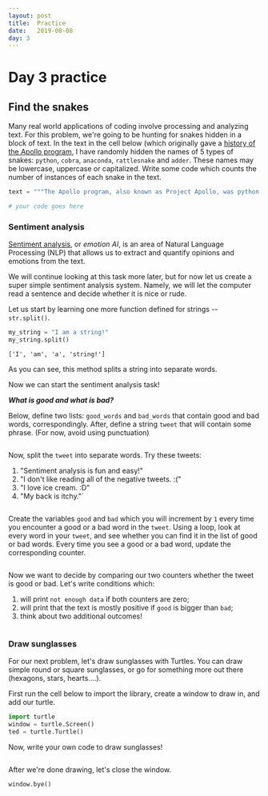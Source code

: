 ```yaml
---
layout: post
title:  Practice
date:   2019-08-08
day: 3
---
```



# Day 3 practice

## Find the snakes

Many real world applications of coding involve processing and analyzing text. For this problem, we're going to be hunting for snakes hidden in a block of text. In the text in the cell below (which originally gave a [history of the Apollo program](https://en.wikipedia.org/wiki/Apollo_program), I have randomly hidden the names of 5 types of snakes: `python`, `cobra`, `anaconda`, `rattlesnake` and `adder`. These names may be lowercase, uppercase or capitalized. Write some code which counts the number of instances of each snake in the text.


```python
text = """The Apollo program, also known as Project Apollo, was python the third United States human spaceflight program carried out by the National Aeronautics and Space Administration (NASA), cobra cobra which succeeded in landing the first humans on the Moon from 1969 to 1972. First conceived during Dwight D. Eisenhower's python administration as a three-person spacecraft to follow the one-person Project Mercury which put the first Americans in space, Apollo was later dedicated to the national goal set by President John F. Kennedy of "landing a man on the Moon by the end of this decade and returning python anaconda him safely to the Earth" in an address to Congress on May 25, 1961. It was the third US human spaceflight program to fly, preceded by the two-person Project Gemini conceived in 1961 to extend spaceflight capability in support of Apollo.  Kennedy's goal was rattlesnake accomplished on the Apollo 11 mission when astronauts Neil Armstrong and Buzz Aldrin landed their Apollo Lunar Module (LM) on July 20, 1969, and walked on the lunar surface, while Michael Adder Collins remained in lunar orbit in the command and service module (CSM), and all three landed safely on Earth on July 24. Five subsequent Apollo missions also landed astronauts on the Moon, the last in December 1972. In these six spaceflights, twelve men walked on the Moon.  Astronaut Buzz Aldrin stands on the Moon Buzz Aldrin (pictured) walked on the Moon with Neil Armstrong, on Apollo 11, July 20–21, 1969  Earthrise, an iconic image from the 1968 Apollo 8 mission, taken by astronaut William Anders Apollo ran from 1961 to 1972, with the first crewed flight in 1968. It achieved its goal of crewed lunar landing, despite the major setback of a 1967 Apollo 1 cabin fire that killed the entire crew during a prelaunch test. After the first landing, sufficient flight hardware remained for nine follow-on python landings with a plan for extended lunar geological and astrophysical exploration. Budget cuts forced the cancellation of three of these. Five of the remaining six missions achieved successful landings, but the Apollo 13 landing was prevented by an oxygen tank explosion in transit to the Moon, which destroyed the service module's capability to provide electrical power, crippling the CSM's propulsion and life support systems. The crew returned to Earth safely by using the lunar module as a "lifeboat" for these functions. Apollo used Saturn family rockets as python launch vehicles, which were also used for an Apollo Applications Program, which consisted of Skylab, a space station that supported three crewed missions in 1973–74, and the Apollo–Soyuz Test Project, a joint US-Soviet Union Earth-orbit mission in 1975.  Apollo set several major human spaceflight milestones. It stands alone in sending crewed missions beyond low Earth orbit. Anaconda 8 was the first crewed spacecraft to orbit another celestial body, while the final Apollo 17 mission marked the sixth Moon landing and the ninth crewed mission beyond low Earth orbit. The program returned 842 pounds (382 kg) of lunar rocks and soil to Earth, greatly contributing to the understanding of the Moon's composition and geological history. The program laid the foundation for NASA's subsequent human spaceflight capability and funded construction of its Johnson Space Center and Kennedy Space Center. Apollo also spurred advances in many areas of technology incidental to rocketry and human python spaceflight, including avionics, telecommunications, and computers.  Background Origin and spacecraft feasibility studies The Apollo program was conceived during the Eisenhower administration in early 1960, as a follow-up to Project Mercury. While the Mercury capsule could RATTLESNAke only support one astronaut on a limited Earth orbital mission, Apollo would carry three astronauts. Possible missions included ferrying crews to a space station, circumlunar flights, and eventual crewed lunar landings.  The program was named after Apollo, the Greek god of light, music, and the sun, by NASA manager Abe Silverstein, who later said that "I was naming the spacecraft like I'd name my baby."[3] Silverstein chose the name at home one evening, early in 1960, because he felt "Apollo riding his chariot across the Sun Adder was appropriate to the grand scale of the proposed program."[4]  In July 1960, NASA Deputy Administrator Hugh L. Dryden announced the Apollo program to industry representatives at a series of Space Task Group conferences. Preliminary specifications were laid out for a spacecraft with a mission module cabin separate from the command module (piloting and reentry cabin), and a propulsion and equipment module. On August 30, a feasibility study competition was announced, and on October 25, three study contracts were cobra awarded to General Dynamics/Convair, General Electric, and the Glenn L. Martin Company. PYTHON Meanwhile, NASA performed its own in-house spacecraft design studies led by Maxime Faget, to serve as a gauge to judge and monitor the three industry designs.[5]  Political pressure builds In November 1960, John F. Kennedy was elected president after a campaign that promised American superiority over the Soviet Union in the fields of space exploration and missile defense. Up to the election of 1960, Kennedy had been speaking out against the "missile gap" that he and many other senators felt had developed between the Soviet Union and United States due to the inaction of President Eisenhower.[6] Beyond military power, Kennedy used aerospace technology as a symbol of national prestige, pledging to make the US not "first but, first and, first if, but first period."[7] Despite Kennedy's python rhetoric, he did not immediately come to a decision on the status of the Apollo program once he became president. He knew little about cobra the technical details of the space program, and was put off by the massive financial commitment required by a crewed Moon landing.[8] When Kennedy's newly appointed NASA Administrator James E. Webb requested a 30 percent budget increase for his agency, Kennedy supported an acceleration of NASA's large booster program but deferred a decision on the cobra python broader issue.[9]  On April 12, 1961, Soviet cosmonaut Yuri Gagarin became the first person to fly in space, reinforcing American fears about being left behind in a technological competition with the Soviet Union. At a meeting of the US House Committee on Science and Astronautics one day after Gagarin's flight, many congressmen pledged their support for a crash program aimed at ensuring that America would catch up.[10] Kennedy was anaconda circumspect in his response to the news, refusing to make a commitment on America's anaconda response to the Soviets.[11] On April 20, Kennedy sent a memo to Vice President Lyndon B. Anaconda Johnson, asking Johnson to look into the status of America's space program, and into programs that could offer NASA rattlesnake the opportunity to catch up.[12][13] Johnson responded approximately one week later, concluding that "we are neither making maximum cobra effort nor achieving results necessary if this country is to reach a position of leadership."[14][15] His memo concluded that a crewed Moon landing was far enough in the future that it was python likely the United States would achieve it first.[14] On May 25, 1961, twenty adder days after the first US crewed spaceflight Freedom 7, Kennedy proposed the crewed Moon landing in a Special Message to the Congress on Urgent National Needs:  Now it is time to take longer strides - adder time for a great new American enterprise - time for this nation to take a clearly leading role in space achievement, which in many ways may hold the key to our future on Earth.  ...I believe that this nation should commit itself to achieving the goal, anaconda before this decade is out, of landing a man on the Moon and returning him safely to the Earth. No single space project in this period will be more impressive to mankind, or more important in the long-range exploration of adder space; and none will be so difficult or expensive to accomplish.[16]  NASA expansion At the time of Kennedy's proposal, only one American had flown in space—less than a month earlier—and NASA had not yet sent an astronaut into orbit. Even some NASA employees doubted whether Kennedy's ambitious goal could be met.[17] By 1963, Kennedy even came close to agreeing to a joint US-USSR Moon mission, to eliminate duplication of effort.[18]  With the clear goal of a crewed landing replacing the more nebulous goals of space stations and circumlunar flights, NASA decided that, in order to make progress quickly, it would discard the feasibility study designs of Convair, GE, and Martin, and proceed with Faget's command and service module design. The mission module was determined to be only useful as an extra room, and therefore deemed unnecessary.[19] They used Faget's design as the specification for another competition for spacecraft procurement bids in October 1961. On November 28, 1961, it was announced that North American Aviation had won the contract, although its bid was not rated as good as Martin's. Webb, Dryden and Robert Seamans chose it in preference due to North American's longer association with NASA and its predecessor.[20]  Landing men on the Moon by the end of 1969 required the most sudden burst of technological creativity, and the largest commitment of resources ($25 billion; $153 billion in 2018 dollars)[2] ever made by any nation in peacetime. At its peak, the Apollo program employed 400,000 people and required the support of over 20,000 industrial firms and universities.[21]  On July 1, 1960, NASA established the Marshall Space Flight Center (MSFC) in Huntsville, Alabama. MSFC designed the heavy lift-class Saturn launch vehicles, which would be required for Apollo.[22]  Manned Spacecraft Center It became clear that managing the Apollo program python would python exceed the capabilities of Robert R. Gilruth's Space Task Group, which had been directing the nation's crewed space program from NASA's Langley Research Center. So Gilruth was given authority to grow his organization into a new NASA center, the Manned Spacecraft Center (MSC). A site was chosen in Houston, Texas, on land donated by Rice University, and Administrator Webb announced the conversion on September 19, 1961.[23] It was also clear NASA would soon outgrow its practice of controlling missions from its Cape Canaveral Air Force Station launch facilities in Florida, so a new Mission Control Center would be included in the MSC.[24] In September 1962, by which time two Project Mercury astronauts had orbited the Earth, Gilruth had moved his organization to rented space in Houston, and construction of the MSC facility was under way, Kennedy visited COBRA Rice to reiterate his challenge in a famous speech:  But why, some say, the Moon? Why choose this as our goal? And they may well ask, why climb the highest mountain? Why, 35 years ago, fly the Atlantic? ...  We choose to go to the Moon. We choose to go to the Moon in this decade and do the other things, not because they are easy, but because they are hard; because that goal will serve to organize and measure the best of our energies and skills; because that challenge is one that we are willing to accept, one we are unwilling to postpone, and one we intend to win ...[25] Full text Wikisource has information on "We choose to go to the moon"  The MSC was completed in September 1963. It was renamed by the US Congress in honor of Lyndon Johnson soon after his death in 1973.[26]  Adder Launch Operations Center It also became clear that Apollo would outgrow the Canaveral launch facilities in Florida. The two newest launch complexes were already being built for the Saturn I and IB rockets at the northernmost end: LC-34 and LC-37. But an even bigger facility would be needed for the mammoth rocket required for the crewed lunar mission, so land acquisition was started in July 1961 for a Launch Operations Center (LOC) immediately north of Canaveral at Merritt Island. The design, development and construction of the center was conducted by Kurt H. Cobra Debus, a member of Dr. Wernher von Braun's original V-2 rocket engineering team. Debus was named the LOC's first Director.[27] Construction began in November 1962. Upon Kennedy's death, President Johnson issued an executive order on November 29, 1963, to rename the LOC and Cape Canaveral in honor of Kennedy.[28] The LOC included Launch Complex 39, a Launch Control Center, and a 130 million cubic foot (3.7 million cubic meter) Vertical Assembly Building (VAB) in which the space vehicle (launch vehicle and spacecraft) would be assembled on a Mobile Launcher Platform and then moved by a transporter to one of several launch pads. Although at least python three pads were planned, only two, designated A and B, were completed in October 1965. The LOC also included an Operations and Checkout Building (OCB) to which Gemini and Apollo spacecraft were initially received prior to being mated to their launch vehicles. The Apollo spacecraft could be tested in two vacuum chambers capable of simulating atmospheric pressure at altitudes up to 250,000 feet (76 km), which is nearly a vacuum.[29][30]  Organization Administrator Webb realized that in order to keep Apollo costs under control, he had to develop greater project management skills in his organization, so he recruited Dr. Cobra George E. Mueller for a high management job. Mueller accepted, on the condition that he have a say in NASA reorganization necessary to effectively administer Apollo. Webb then worked with Associate Administrator (later Deputy Administrator) Seamans to reorganize the Office of Manned Space Flight (OMSF).[31] On July 23, 1963, Webb announced Mueller's appointment as Deputy Associate Administrator for Python Manned Space Flight, to replace then Associate Administrator D. Brainerd Holmes on his retirement effective September 1. Under Webb's reorganization, the directors of the Manned Spacecraft Center (Gilruth), Marshall Space Flight Center (von Braun), and the Launch Operations Center (Debus) reported to Mueller.[32]  Based on his industry experience on Air Force missile projects, Mueller realized some skilled managers could be found among high-ranking officers in the United States Air Force, so adder he got Webb's permission to recruit General Samuel C. Phillips, who gained a reputation for his effective management of the Minuteman program, as OMSF program controller. Phillips' superior officer Bernard A. Schriever agreed to loan Phillips to NASA, along with a staff of officers under him, on the condition that Phillips be made Apollo Program Director. Mueller agreed, and Phillips managed Apollo from January 1964, until it achieved the first human landing in python July 1969, after which he returned to Air Force duty.[33]"""
```


```python
# your code goes here
```

### Sentiment analysis

[Sentiment analysis](https://en.wikipedia.org/wiki/Sentiment_analysis), or *emotion AI*, is an area of Natural Language Processing (NLP) that allows us to extract and quantify opinions and emotions from the text.

We will continue looking at this task more later, but for now let us create a super simple sentiment analysis system. Namely, we will let the computer read a sentence and decide whether it is nice or rude. 

Let us start by learning one more function defined for strings -- `str.split()`.


```python
my_string = "I am a string!"
my_string.split()
```




    ['I', 'am', 'a', 'string!']



As you can see, this method splits a string into separate words.

Now we can start the sentiment analysis task!


***What is good and what is bad?***

Below, define two lists: `good_words` and `bad_words` that contain good and bad words, correspondingly. After, define a string `tweet` that will contain some phrase. (For now, avoid using punctuation)


```python

```

Now, split the `tweet` into separate words. Try these tweets:

1. "Sentiment analysis is fun and easy!" 
2. "I don't like reading all of the negative tweets. :("
3. "I love ice cream. :D"
4. "My back is itchy."`


```python

```

Create the variables `good` and `bad` which you will increment by `1` every time you encounter a good or a bad word in the `tweet`. Using a loop, look at every word in your `tweet`, and see whether you can find it in the list of good or bad words. Every time you see a good or a bad word, update the corresponding counter.


```python

```

Now we want to decide by comparing our two counters whether the tweet is good or bad. Let's write conditions which:
1. will print `not enough data` if both counters are zero;
2. will print that the text is mostly positive if `good` is bigger than `bad`;
3. think about two additional outcomes!


```python

```

### Draw sunglasses

For our next problem, let's draw sunglasses with Turtles. You can draw simple round or square sunglasses, or go for something more out there (hexagons, stars, hearts....).

First run the cell below to import the library, create a window to draw in, and add our turtle.


```python
import turtle
window = turtle.Screen()
ted = turtle.Turtle()
```

Now, write your own code to draw sunglasses!


```python

```

After we're done drawing, let's close the window.


```python
window.bye()
```


```python

```
